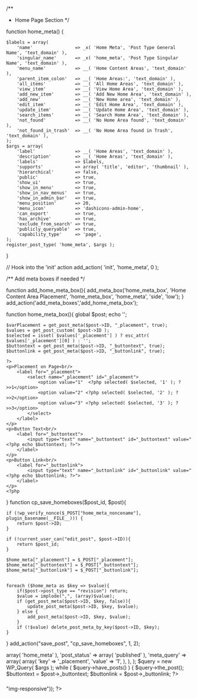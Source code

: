 /**
 * Home Page Section
 */

function home_meta() {

    $labels = array(
        'name'                => _x( 'Home Meta', 'Post Type General Name', 'text_domain' ),
        'singular_name'       => _x( 'home_meta', 'Post Type Singular Name', 'text_domain' ),
        'menu_name'           => __( 'Home Content Areas', 'text_domain' ),
        'parent_item_colon'   => __( 'Home Areas:', 'text_domain' ),
        'all_items'           => __( 'All Home Areas', 'text_domain' ),
        'view_item'           => __( 'View Home Area', 'text_domain' ),
        'add_new_item'        => __( 'Add New Home Area', 'text_domain' ),
        'add_new'             => __( 'New Home area', 'text_domain' ),
        'edit_item'           => __( 'Edit Home Area', 'text_domain' ),
        'update_item'         => __( 'Update Home Area', 'text_domain' ),
        'search_items'        => __( 'Search Home Area', 'text_domain' ),
        'not_found'           => __( 'No Home Area found', 'text_domain' ),
        'not_found_in_trash'  => __( 'No Home Area found in Trash', 'text_domain' ),
    );
    $args = array(
        'label'               => __( 'Home Areas', 'text_domain' ),
        'description'         => __( 'Home Areas', 'text_domain' ),
        'labels'              => $labels,
        'supports'            => array( 'title', 'editor', 'thumbnail' ),
        'hierarchical'        => false,
        'public'              => true,
        'show_ui'             => true,
        'show_in_menu'        => true,
        'show_in_nav_menus'   => true,
        'show_in_admin_bar'   => true,
        'menu_position'       => 20,
        'menu_icon'           => 'dashicons-admin-home',
        'can_export'          => true,
        'has_archive'         => true,
        'exclude_from_search' => true,
        'publicly_queryable'  => true,
        'capability_type'     => 'page',
    );
    register_post_type( 'home_meta', $args );

}

// Hook into the 'init' action
add_action( 'init', 'home_meta', 0 );

/** Add meta boxes if needed */

function add_home_meta_box(){
    add_meta_box('home_meta_box', 'Home Content Area Placement', 'home_meta_box', 'home_meta', 'side', 'low');
} add_action('add_meta_boxes','add_home_meta_box');

function home_meta_box(){
    global $post;
    echo '<input type="hidden" name="home_meta_noncename" id="home_meta_noncename" value="' . wp_create_nonce(plugin_basename(__FILE__)) . '" />';

    $varPlacement = get_post_meta($post->ID, "_placement", true);
    $values = get_post_custom( $post->ID );
    $selected = isset( $values['_placement'] ) ? esc_attr( $values['_placement'][0] ) : '';
	$buttontext = get_post_meta($post->ID, "_buttontext", true);
	$buttonlink = get_post_meta($post->ID, "_buttonlink", true);

    ?>
	<p>Placement on Page<br/>
		<label for="_placement">
			<select name="_placement" id="_placement">
				<option value="1"  <?php selected( $selected, '1' ); ?>>1</option>
				<option value="2" <?php selected( $selected, '2' ); ?>>2</option>
				<option value="3" <?php selected( $selected, '3' ); ?>>3</option>
			</select>
		</label>
	</p>
	<p>Button Text<br/>
		<label for="_buttontext">
			<input type="text" name="_buttontext" id="_buttontext" value="<?php echo $buttontext; ?>">
		</label>
	</p>
	<p>Button Link<br/>
		<label for="_buttonlink">
			<input type="text" name="_buttonlink" id="_buttonlink" value="<?php echo $buttonlink; ?>">
		</label>
	</p>
    <?php
}
function cp_save_homeboxes($post_id, $post){

    if (!wp_verify_nonce($_POST["home_meta_noncename"], plugin_basename(__FILE__))) {
        return $post->ID;
    }

    if (!current_user_can("edit_post", $post->ID)){
        return $post_id;
    }

	$home_meta["_placement"] = $_POST["_placement"];
	$home_meta["_buttontext"] = $_POST["_buttontext"];
	$home_meta["_buttonlink"] = $_POST["_buttonlink"];


    foreach ($home_meta as $key => $value){
        if($post->post_type == "revision") return;
        $value = implode(",", (array)$value);
        if (get_post_meta($post->ID, $key, false)){
            update_post_meta($post->ID, $key, $value);
        } else {
            add_post_meta($post->ID, $key, $value);
        }
        if (!$value) delete_post_meta_by_key($post->ID, $key);
    }

}
add_action("save_post", "cp_save_homeboxes", 1, 2);


<!------------------------------- On Home Page ---------------------------------->

<div class="row">
				<?php $args = array (
						'post_type'              => array( 'home_meta' ),
						'post_status'            => array( 'published' ),
						'meta_query'             => array(
							array(
								'key'       => '_placement',
								'value'     => '1',
							),
						),
					);
					$query = new WP_Query( $args );
					while ( $query->have_posts() ) {
						$query->the_post();
						$buttontext = $post->_buttontext;
						$buttonlink = $post->_buttonlink;
						?>
						<div class="col-lg-12">
					<section class="callout--one">
						<div class="callout--internal-wrapper">
							<div class="content-wrapper">
								<h3><?php the_title(); ?></h3>
								<div><?php the_content(); ?></div>
									<a class="button button-green" href="<?php echo $buttonlink; ?>" title="<?php echo $buttontext; ?>"><?php echo $buttontext; ?></a>
							</div><!-- .content-wrapper -->
							<div class="image-wrapper">
							<?php
							the_post_thumbnail('post-thumbnail', array( 'class'	=> "img-responsive"));
							?>
							</div>
						</div><!-- .callout--internal-wrapper -->
					</section>
					</div><!-- .col-lg-12 -->
					</div><!-- .row -->